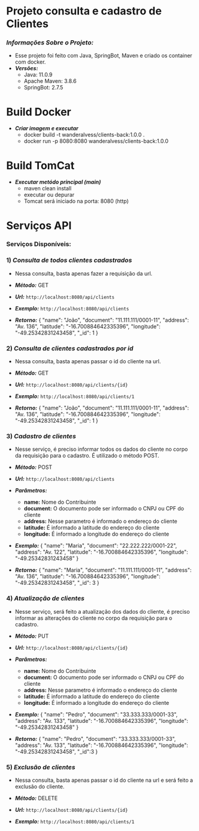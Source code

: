 Projeto consulta e cadastro de Clientes
======

### ***Informações Sobre o Projeto:***

- Esse projeto foi feito com Java, SpringBot, Maven e criado os container com docker.
- ***Versões:***
	- Java: 11.0.9
	- Apache Maven: 3.8.6
	- SpringBot: 2.7.5

Build Docker
======
- ***Criar imagem e executar***
	- docker build -t wanderalvess/clients-back:1.0.0 .
	- docker run -p 8080:8080 wanderalvess/clients-back:1.0.0

Build TomCat
======
- ***Executar metódo principal (main)***
	- maven clean install
    - executar ou depurar
    - Tomcat será iniciado na porta: 8080 (http)


Serviços API
======


### Serviços Disponíveis:

### 1) ***Consulta de todos clientes cadastrados***
   - Nessa consulta, basta apenas fazer a requisição da url.


- ***Método:*** GET


- ***Url:*** `http://localhost:8080/api/clients`


- ***Exemplo:*** `http://localhost:8080/api/clients`


- ***Retorno:*** 
				{
					"name": "João",
					"document": "11.111.111/0001-11",
					"address": "Av. 136",
					"latitude": "-16.700884642335396",
					"longitude": "-49.25342831243458",
					"_id": 1
				}


### 2) ***Consulta de clientes cadastrados por id***
   - Nessa consulta, basta apenas passar o id do cliente na url.


- ***Método:*** GET


- ***Url:*** `http://localhost:8080/api/clients/{id}`


- ***Exemplo:*** `http://localhost:8080/api/clients/1`


- ***Retorno:*** 
				{
					"name": "João",
					"document": "11.111.111/0001-11",
					"address": "Av. 136",
					"latitude": "-16.700884642335396",
					"longitude": "-49.25342831243458",
					"_id": 1
				}


### 3) ***Cadastro de clientes***
   - Nesse serviço, é preciso informar todos os dados do cliente no corpo da requisição para o cadastro. É utilizado o método POST.


- ***Método:*** POST


- ***Url:*** `http://localhost:8080/api/clients`

- ***Parâmetros:*** 

  - **name:** Nome do Contribuinte
  - **document:** O documento pode ser informado o CNPJ ou CPF do cliente
  - **address:** Nesse parametro é informado o endereço do cliente
  - **latitude:** É informado a latitude do endereço do cliente
  - **longitude:** É informado a longitude do endereço do cliente


- ***Exemplo:*** 
				{
					"name": "Maria",
					"document": "22.222.222/0001-22",
					"address": "Av. 122",
					"latitude": "-16.700884642335396",
					"longitude": "-49.25342831243458"
				}


- ***Retorno:*** 
				{
					"name": "Maria",
					"document": "11.111.111/0001-11",
					"address": "Av. 136",
					"latitude": "-16.700884642335396",
					"longitude": "-49.25342831243458",
					"_id": 3
				}

### 4) ***Atualização de clientes***
   - Nesse serviço, será feito a atualização dos dados do cliente, é preciso informar as alterações do cliente no corpo da requisição para o cadastro.


- ***Método:*** PUT


- ***Url:*** `http://localhost:8080/api/clients/{id}`

- ***Parâmetros:*** 

  - **name:** Nome do Contribuinte
  - **document:** O documento pode ser informado o CNPJ ou CPF do cliente
  - **address:** Nesse parametro é informado o endereço do cliente
  - **latitude:** É informado a latitude do endereço do cliente
  - **longitude:** É informado a longitude do endereço do cliente


- ***Exemplo:*** 
				{
					"name": "Pedro",
					"document": "33.333.333/0001-33",
					"address": "Av. 133",
					"latitude": "-16.700884642335396",
					"longitude": "-49.25342831243458"
				}


- ***Retorno:*** 
				{
					"name": "Pedro",
					"document": "33.333.333/0001-33",
					"address": "Av. 133",
					"latitude": "-16.700884642335396",
					"longitude": "-49.25342831243458",
					"_id":3
				}

### 5) ***Exclusão de clientes***
   - Nessa consulta, basta apenas passar o id do cliente na url e será feito a exclusão do cliente.


- ***Método:*** DELETE


- ***Url:*** `http://localhost:8080/api/clients/{id}`


- ***Exemplo:*** `http://localhost:8080/api/clients/1`

